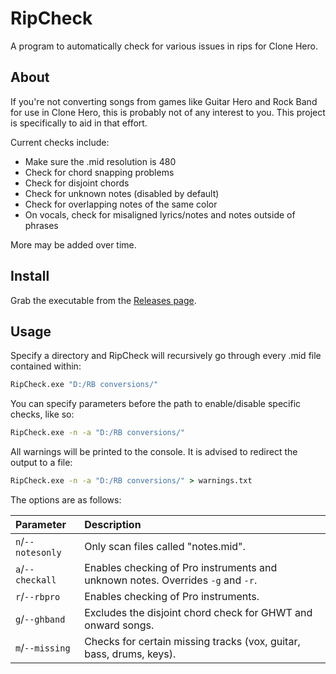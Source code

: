 # RipCheck

A program to automatically check for various issues in rips for Clone Hero.

## About

If you're not converting songs from games like Guitar Hero and Rock Band for use
in Clone Hero, this is probably not of any interest to you. This project is
specifically to aid in that effort.

Current checks include:

- Make sure the .mid resolution is 480
- Check for chord snapping problems
- Check for disjoint chords
- Check for unknown notes (disabled by default)
- Check for overlapping notes of the same color
- On vocals, check for misaligned lyrics/notes and notes outside of phrases

More may be added over time.

## Install

Grab the executable from the [Releases page](../../releases).

## Usage

Specify a directory and RipCheck will recursively go
through every .mid file contained within:

```bat
RipCheck.exe "D:/RB conversions/"
```

You can specify parameters before the path to enable/disable specific checks, like so:

```bat
RipCheck.exe -n -a "D:/RB conversions/"
```

All warnings will be printed to the console. It is advised to redirect the
output to a file:

```bat
RipCheck.exe -n -a "D:/RB conversions/" > warnings.txt
```

The options are as follows:

| Parameter         | Description                                                                     |
| :--------         | :----------                                                                     |
| `n`/`--notesonly` | Only scan files called "notes.mid".                                             |
| `a`/`--checkall`  | Enables checking of Pro instruments and unknown notes. Overrides `-g` and `-r`. |
| `r`/`--rbpro`     | Enables checking of Pro instruments.                                            |
| `g`/`--ghband`    | Excludes the disjoint chord check for GHWT and onward songs.                    |
| `m`/`--missing`   | Checks for certain missing tracks (vox, guitar, bass, drums, keys).             |
